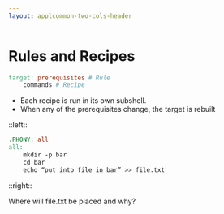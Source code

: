 ```yaml
---
layout: applcommon-two-cols-header
---
```


# Rules and Recipes

```makefile
target: prerequisites # Rule
	commands # Recipe
```

- Each recipe is run in its own subshell.
- When any of the prerequisites change, the target is rebuilt

::left::
```makefile
.PHONY: all
all:
	mkdir -p bar
	cd bar
	echo “put into file in bar” >> file.txt
```

::right::

Where will file.txt be placed and why?
